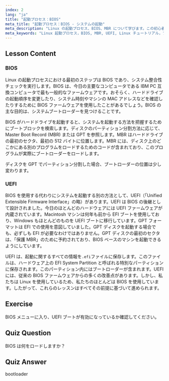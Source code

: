 ```yaml
---
index: 2
lang: "ja"
title: "起動プロセス：BIOS"
meta_title: "起動プロセス：BIOS - システムの起動"
meta_description: "Linux の起動プロセス、BIOS、MBR について学びます。この初心者向けのガイドで、システムの起動方法を理解しましょう。UEFI の概念も探求します！"
meta_keywords: "Linux 起動プロセス，BIOS, MBR, UEFI, Linux チュートリアル，ブートローダー, 初心者 Linux, システム起動"
---
```


## Lesson Content

### BIOS

Linux の起動プロセスにおける最初のステップは BIOS であり、システム整合性チェックを実行します。BIOS は、今日の主要なコンピュータである IBM PC 互換コンピュータで最も一般的なファームウェアです。おそらく、ハードドライブの起動順序を変更したり、システム時刻やマシンの MAC アドレスなどを確認したりするために BIOS ファームウェアを使用したことがあるでしょう。BIOS の主な目的は、システムブートローダーを見つけることです。

BIOS がハードドライブを起動すると、システムを起動する方法を把握するためにブートブロックを検索します。ディスクのパーティション分割方法に応じて、Master Boot Record (MBR) または GPT を参照します。MBR はハードドライブの最初のセクタ、最初の 512 バイトに位置します。MBR には、ディスク上のどこかにある別のプログラムをロードするためのコードが含まれており、このプログラムが実際にブートローダーをロードします。

ディスクを GPT でパーティション分割した場合、ブートローダーの位置は少し変わります。

### UEFI

BIOS を使用する代わりにシステムを起動する別の方法として、UEFI（「Unified Extensible Firmware Interface」の略）があります。UEFI は BIOS の後継として設計されました。今日のほとんどのハードウェアには UEFI ファームウェアが内蔵されています。Macintosh マシンは何年も前から EFI ブートを使用しており、Windows もほとんどのものを UEFI ブートに移行しています。GPT フォーマットは EFI での使用を意図していました。GPT ディスクを起動する場合でも、必ずしも EFI が必要なわけではありません。GPT ディスクの最初のセクタは、「保護 MBR」のために予約されており、BIOS ベースのマシンを起動できるようにしています。

UEFI は、起動に関するすべての情報を`.efi`ファイルに保存します。このファイルは、ハードウェア上の EFI System Partition と呼ばれる特別なパーティションに保存されます。このパーティション内にはブートローダーが含まれます。UEFI には、従来の BIOS ファームウェアからの多くの改善点があります。しかし、私たちは Linux を使用しているため、私たちのほとんどは BIOS を使用しています。したがって、これらのレッスンはすべてその前提に基づいて進められます。

## Exercise

BIOS メニューに入り、UEFI ブートが有効になっているか確認してください。

## Quiz Question

BIOS は何をロードしますか？

## Quiz Answer

bootloader
